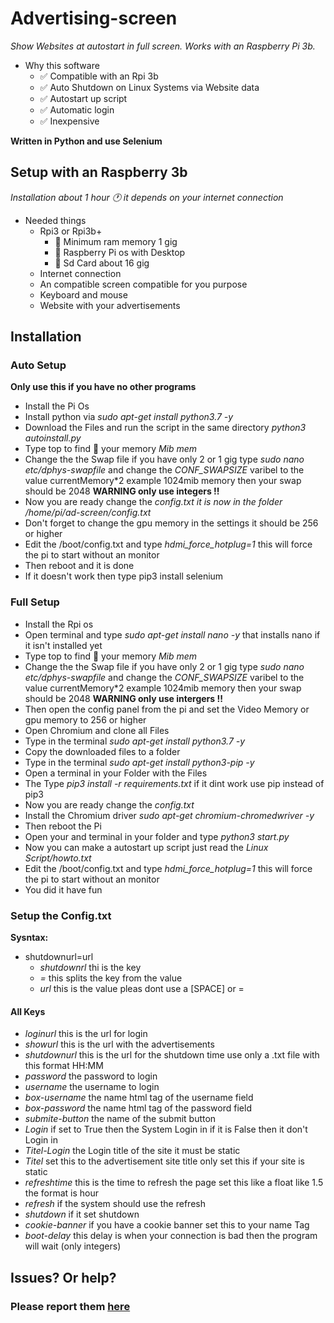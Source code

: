 # Advertising-screen

*Show Websites at autostart in full screen. Works with an Raspberry Pi 3b.*
* Why this software
    * ✅  Compatible with an Rpi 3b
    * ✅  Auto Shutdown on Linux Systems via Website data
    * ✅  Autostart up script
    * ✅  Automatic login
    * ✅  Inexpensive
    
__Written in Python and use Selenium__

## Setup with an Raspberry 3b

*Installation about 1 hour 🕐 it depends on your internet connection*

* Needed things
    * Rpi3 or Rpi3b+
        * 📝  Minimum ram memory 1 gig
        * 📝  Raspberry Pi os with Desktop
        * 📝  Sd Card about 16 gig
    * Internet connection
    * An compatible screen compatible for you purpose
    * Keyboard and mouse
    * Website with your advertisements

## Installation 

### Auto Setup
__Only use this if you have no other programs__
- Install the Pi Os
- Install python via *sudo apt-get install python3.7 -y*
- Download the Files and run the script in the same directory *python3 autoinstall.py*
- Type top to find 🔎 your memory *Mib mem*
- Change the the Swap file if you have only 2 or 1 gig type *sudo nano etc/dphys-swapfile* and change the *CONF_SWAPSIZE* varibel to the value currentMemory*2 example 1024mib memory then your swap should be 2048
__WARNING only use integers !!__
- Now you are ready change the *config.txt it is now in the folder /home/pi/ad-screen/config.txt*
- Don't forget to change the gpu memory in the settings it should be 256 or higher
- Edit the /boot/config.txt and type *hdmi_force_hotplug=1* this will force the pi to start without an monitor
- Then reboot and it is done 
- If it doesn't work then type pip3 install selenium

### Full Setup
- Install the Rpi os
- Open terminal and type *sudo apt-get install nano -y* that installs nano if it isn't installed yet
- Type top to find 🔎 your memory *Mib mem*
- Change the the Swap file if you have only 2 or 1 gig type *sudo nano etc/dphys-swapfile* and change the *CONF_SWAPSIZE* varibel to the value currentMemory*2 example 1024mib memory then your swap should be 2048
__WARNING only use intergers !!__
- Then open the config panel from the pi and set the Video Memory or gpu memory to 256 or higher
- Open Chromium and clone all Files
- Type in the terminal *sudo apt-get install python3.7 -y*
- Copy the downloaded files to a folder
- Type in the terminal *sudo apt-get install python3-pip -y*
- Open a terminal in your Folder with the Files
- The Type *pip3 install -r requirements.txt* if it dint work use pip instead of pip3
- Now you are ready change the *config.txt*
- Install the Chromium driver *sudo apt-get chromium-chromedwriver -y*
- Then reboot the Pi
- Open your and terminal in your folder and type *python3 start.py*
- Now you can make a autostart up script just read the *Linux Script/howto.txt*
- Edit the /boot/config.txt and type *hdmi_force_hotplug=1* this will force the pi to start without an monitor
- You did it have fun

### Setup the Config.txt
__Sysntax:__

- shutdownurl=url
    * *shutdownrl* thi is the key
    * *=* this splits the key from the value
    * *url* this is the value pleas dont use a [SPACE] or =

#### All Keys
- *loginurl* this is the url for login
- *showurl* this is the url with the advertisements
- *shutdownurl* this is the url for the shutdown time use only a .txt file with this format HH:MM
- *password* the password to login
- *username* the username to login
- *box-username* the name html tag of the username field
- *box-password* the name html tag of the password field
- *submite-button* the name of the submit button
- *Login* if set to True then the System Login in if it is False then it don't Login in 
- *Titel-Login* the Login title of the site it must be static
- *Titel* set this to the advertisement site title only set this if your site is static
- *refreshtime* this is the time to refresh the page set this like a float like 1.5 the format is hour
- *refresh* if the system should use the refresh
- *shutdown* if it set shutdown
- *cookie-banner* if you have a cookie banner set this to your name Tag
- *boot-delay* this delay is when your connection is bad then the program will wait (only integers)

## Issues? Or help?
### Please report them <a href="https://github.com/Marius1342/Advertising-screen/issues">here</a>
